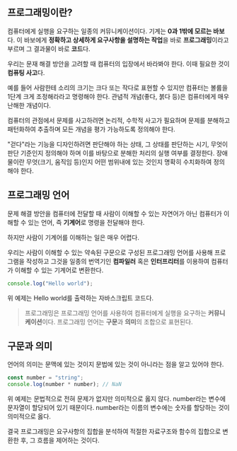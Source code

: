 ## 프로그래밍이란?

컴퓨터에게 실행을 요구하는 일종의 커뮤니케이션이다.
기계는 **0과 1밖에 모르는 바보**다. 이 바보에게 **정확하고 상세하게 요구사항을 설명하는 작업**을 바로 **프로그래밍**이라고 부르며 그 결과물이 바로 **코드**다.

우리는 문재 해결 방안을 고려할 때 컴퓨터의 입장에서 바라봐야 한다. 이때 필요한 것이 **컴퓨팅 사고**다.

예를 들어 사람한테 소리의 크기는 크다 또는 작다로 표현할 수 있지만 컴퓨터는 볼륨을 1단계 크게 조정해라라고 명령해야 한다. 관념적 개념(좋다, 붉다 등)은 컴퓨터에게 매우 난해한 개념이다.

컴퓨터의 관점에서 문제를 사고하려면 논리적, 수학적 사고가 필요하며 문제를 분해하고 패턴화하여 추출하며 모든 개념을 평가 가능하도록 정의해야 한다.

"걷다"라는 기능을 디자인하려면 판단해야 하는 상태, 그 상태를 판단하는 시기, 무엇이 판단 기준인지 정의해야 하며 이를 바탕으로 분해한 처리의 실행 여부를 결정한다. 장애물이란 무엇(크기, 움직임 등)인지 어떤 범위내에 있는 것인지 명확히 수치화하여 정의해야 한다.

## 프로그래밍 언어

문제 해결 방안을 컴퓨터에 전달할 때 사람이 이해할 수 있는 자연어가 아닌 컴퓨터가 이해할 수 있는 언어, 즉 **기계어**로 명령을 전달해야 한다.

하지만 사람이 기계어를 이해하는 일은 매우 어렵다.

우리는 사람이 이해할 수 있는 약속된 구문으로 구성된 프로그래밍 언어를 사용해 프로그램을 작성하고 그것을 일종의 번역기인 **컴파일러** 혹은 **인터프리터**를 이용하여 컴퓨터가 이해할 수 있는 기계어로 변환한다.

```jsx
console.log("Hello world");
```

위 예제는 Hello world를 출력하는 자바스크립트 코드다.

> 프로그래밍은 프로그래밍 언어를 사용하여 컴퓨터에게 실행을 요구하는 **커뮤니케이션**이다.
> 프로그래밍 언어는 **구문**과 **의미**의 조합으로 표현된다.

## 구문과 의미

언어의 의미는 문맥에 있는 것이지 문법에 있는 것이 아니라는 점을 알고 있어야 한다.

```jsx
const number = "string";
console.log(number * number); // NaN
```

위 예제는 문법적으로 전혀 문제가 없지만 의미적으로 옳지 않다. number라는 변수에 문자열이 할당되어 있기 때문이다. number라는 이름의 변수에는 숫자를 할당하는 것이 의미적으로 옳다.

결국 프로그래밍은 요구사항의 집합을 분석하여 적절한 자료구조와 함수의 집합으로 변환한 후, 그 흐름을 제어하는 것이다.
